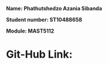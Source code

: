 **Name: Phathutshedzo Azania Sibanda**

**Student number: ST10488658**

**Module: MAST5112**



# Git-Hub Link:  #







